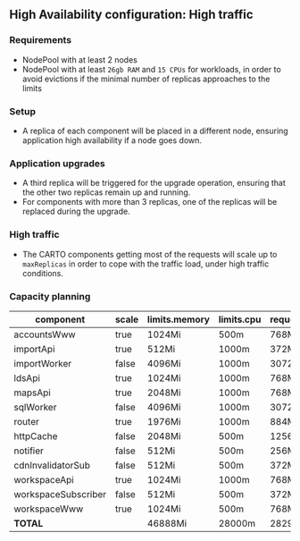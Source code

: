 ## High Availability configuration: High traffic

### Requirements

- NodePool with at least 2 nodes
- NodePool with at least `26gb RAM` and `15 CPUs` for workloads, in order to avoid evictions if the minimal number of replicas approaches to the limits

### Setup

- A replica of each component will be placed in a different node, ensuring application high availability if a node goes down.

### Application upgrades

- A third replica will be triggered for the upgrade operation, ensuring that the other two replicas remain up and running.
- For components with more than 3 replicas, one of the replicas will be replaced during the upgrade.

### High traffic

- The CARTO components getting most of the requests will scale up to `maxReplicas` in order to cope with the traffic load, under high traffic conditions.

### Capacity planning


component            |  scale    |  limits.memory  |  limits.cpu  |  requests.memory  |  requests.cpu  |  HA.minReplicas  |  HA.maxreplicas  |  HA.targetCPU
---------------------|-----------|-----------------|--------------|-------------------|----------------|------------------|------------------|--------------
accountsWww          |  true     |  1024Mi         |  500m        |  768Mi            |  200m          |  2               |  3               |  75
importApi            |  true     |  512Mi          |  1000m       |  372Mi            |  350m          |  2               |  3               |  75
importWorker         |  false    |  4096Mi         |  1000m       |  3072Mi           |  350m          |                  |                  |
ldsApi               |  true     |  1024Mi         |  1000m       |  768Mi            |  350m          |  2               |  3               |  75
mapsApi              |  true     |  2048Mi         |  1000m       |  768Mi            |  350m          |  2               |  6               |  75
sqlWorker            |  false    |  4096Mi         |  1000m       |  3072Mi           |  350m          |                  |                  |
router               |  true     |  1976Mi          |  1000m        |  884Mi            |  450m          |  2               |  3               |  75
httpCache            |  false    |  2048Mi         |  500m        |  1256Mi           |  200m          |                  |                  |
notifier             |  false    |  512Mi          |  500m        |  256Mi            |  200m          |                  |                  |
cdnInvalidatorSub    |  false    |  512Mi          |  500m        |  372Mi            |  200m          |                  |                  |
workspaceApi         |  true     |  1024Mi         |  1000m       |  768Mi            |  350m          |  2               |  6               |  75
workspaceSubscriber  |  false    |  512Mi          |  500m        |  372Mi            |  200m          |                  |                  |
workspaceWww         |  true     |  1024Mi         |  500m        |  768Mi            |  200m          |  2               |  3               |  75
**TOTAL**            |           |  46888Mi        |  28000m      |  28296Mi          |  10350m         |                  |                  |
